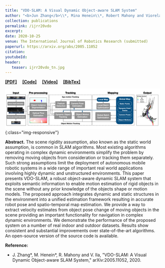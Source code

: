 ```yaml
---
title: "VDO-SLAM: A Visual Dynamic Object-aware SLAM System"
author: "<b>Jun Zhang</b>\\*, Mina Henein\\*, Robert Mahony and Viorela Ila."
collection: publications
permalink: /ijrr20vdo
excerpt: 
date: 2020-10-25
venue: The International Journal of Robotics Research (submitted)
paperurl: https://arxiv.org/abs/2005.11052
citation: 
youtubeId: 
header:
   teaser: ijrr20vdo_tn.jpg
---
```


<a href="https://arxiv.org/pdf/2005.11052.pdf" target="_blank"><b>[PDF]</b></a>&emsp;
<a href="https://github.com/halajun/VDO_SLAM" target="_blank"><b>[Code]</b></a>&emsp;
<a href="https://drive.google.com/file/d/1PbL4KiJ3sUhxyJSQPZmRP6mgi9dIC0iu/view" target="_blank"><b>[Video]</b></a>&emsp;
<a href="https://halajun.github.io/files/zhang20vdoslam.txt" target="_blank"><b>[BibTex]</b></a>

![firenet_banner](/images/banners/ijrr20vdo.png){:class="img-responsive"}

<b>Abstract.</b> 
The scene rigidity assumption, also known as the static world assumption, is common in SLAM algorithms. Most existing algorithms operating in complex dynamic environments simplify the problem by removing moving objects from consideration or tracking them separately. Such strong assumptions limit the deployment of autonomous mobile robotic systems in a wide range of important real world applications involving highly dynamic and unstructured environments. This paper presents VDO-SLAM, a robust object-aware dynamic SLAM system that exploits semantic information to enable motion estimation of rigid objects in the scene without any prior knowledge of the objects shape or motion models. The proposed approach integrates dynamic and static structures in the environment into a unified estimation framework resulting in accurate robot pose and spatio-temporal map estimation. We provide a way to extract velocity estimates from object pose change of moving objects in the scene providing an important functionality for navigation in complex dynamic environments. We demonstrate the performance of the proposed system on a number of real indoor and outdoor datasets. Results show consistent and substantial improvements over state-of-the-art algorithms. An open-source version of the source code is available.


<b>Reference:</b>
* J. Zhang\*, M. Henein\*, R. Mahony and V. Ila, "VDO-SLAM: A Visual Dynamic Object-aware SLAM System," arXiv:2005.11052, 2020.
